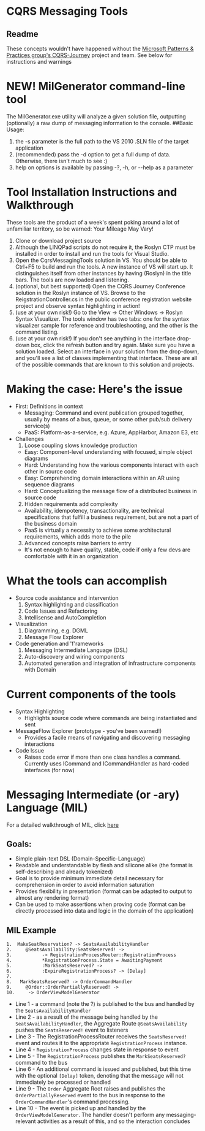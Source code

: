 # CQRS Messaging Tools
## Readme

These concepts wouldn't have happened without the [Microsoft Patterns & Practices group's CQRS-Journey](http://cqrsjourney.github.com/) project and team. See below for instructions and warnings

# NEW! MilGenerator command-line tool
The MilGenerator.exe utility will analyze a given solution file, outputting (optionally) a raw dump of messaging information to the console. 
##Basic Usage:
1. the -s parameter is the full path to the VS 2010 .SLN file of the target application
2. (recommended) pass the -d option to get a full dump of data. Otherwise, there isn't much to see :)
3. help on options is available by passing -?, -h, or --help as a parameter

# Tool Installation Instructions and Walkthrough
These tools are the product of a week's spent poking around a lot of unfamiliar territory, so be warned: Your Mileage May Vary!

1. Clone or download project source
2.	Although the LINQPad scripts do not require it, the Roslyn CTP must be installed in order to install and run the tools for Visual Studio.
3.	Open the CqrsMessagingTools solution in VS. You should be able to Ctrl+F5 to build and run the tools. A new instance of VS will start up. It distinguishes itself from other instances by having (Roslyn) in the title bars. The tools are now loaded and listening. 
4.	(optional, but best supported) Open the CQRS Journey Conference solution in the Roslyn instance of VS. Browse to the ReigstrationController.cs in the public conference registration website project and observe syntax highlighting in action!
5.	(use at your own risk!) Go to the View -> Other Windows -> Roslyn Syntax Visualizer. The tools window has two tabs: one for the syntax visualizer sample for reference and troubleshooting, and the other is the command listing. 
6.	(use at your own risk!) If you don't see anything in the interface drop-down box, click the refresh button and try again. Make sure you have a solution loaded. Select an interface in your solution from the drop-down, and you'll see a list of classes implementing that interface. These are all of the possible commands that are known to this solution and projects. 


# Making the case: Here's the issue
* First: Definitions in context
   * Messaging: Command and event publication grouped together, usually by means of a bus, queue, or some other pub/sub delivery service(s)
   * PaaS: Platform-as-a-service, e.g. Azure, AppHarbor, Amazon E3, etc
* Challenges
  1.	Loose coupling slows knowledge production
     * Easy: Component-level understanding with focused, simple object diagrams
     * Hard: Understanding how the various components interact with each other in source code
     * Easy: Comprehending domain interactions within an AR using sequence diagrams
     * Hard: Conceptualizing the message flow of a distributed business in source code
  2.	Hidden requirements add complexity
     *	Availability, idempotency, transactionality, are technical specifications that fulfill a business requirement, but are not a part of the business domain
     *	PaaS is virtually a necessity to achieve some architectural requirements, which adds more to the pile
  3.	Advanced concepts raise barriers to entry
     *	It's not enough to have quality, stable, code if only a few devs are comfortable with it in an organization


# What the tools can accomplish
* Source code assistance and intervention
  1. Syntax highlighting and classification
  2. Code Issues and Refactoring
  3. Intellisense and AutoCompletion
* Visualization
  1. Diagramming, e.g. DGML
  2. Message Flow Explorer
* Code generation and 'f'rameworks
  1. Messaging Intermediate Language (DSL)
  3. Auto-discovery and wiring components
  4. Automated generation and integration of infrastructure components with Domain

# Current components of the tools
* Syntax Highlighting
  * Highlights source code where commands are being instantiated and sent
* MessageFlow Explorer (prototype - you've been warned!)
  * Provides a facile means of navigating and discovering messaging interactions
* Code Issue
  * Raises code error if more than one class handles a command. Currently uses ICommand and ICommandHandler<T>  as hard-coded interfaces (for now)

# Messaging Intermediate (or -ary) Language (MIL) 
For a detailed walkthrough of MIL, click [here](https://github.com/jelster/CqrsMessagingTools/wiki/MIL-Walkthrough)
## Goals:
* Simple plain-text DSL (Domain-Specific-Language)
* Readable and understandable by flesh and silicone alike (the format is self-describing and already tokenized)
* Goal is to provide minimum immediate detail necessary for comprehension in order to avoid information saturation
* Provides flexibility in presentation (format can be adapted to output to almost any rendering format) 
* Can be used to make assertions when proving code (format can be directly processed into data and logic in the domain of the application)

## MIL Example
```
1.  MakeSeatReservation? -> SeatsAvailabilityHandler 
2.     @SeatsAvailability:SeatsReserved! -> 
3.           -> RegistrationProcessRouter::RegistrationProcess
4.  	     *RegistrationProcess.State = AwaitingPayment
5. 	     	 :MarkSeatsReserved? -> 
6.  	     :ExpireRegistrationProcess? -> [Delay]
7.
8.   MarkSeatsReserved? -> OrderCommandHandler
9.     @Order::OrderPartiallyReserved! ->
10.		-> OrderViewModelGenerator
```
* Line 1 - a command (note the ?) is published to the bus and handled by the `SeatsAvailabilityHandler`
* Line 2 - as a result of the message being handled by the `SeatsAvailabilityHandler`, the Aggregate Route `@SeatsAvailability` pushes the `SeatsReserved!` event to listeners
* Line 3 - The RegistrationProcessRouter receives the `SeatsReserved!` event and routes it to the appropriate `RegistrationProcess` instance. 
* Line 4 - `RegistrationProcess` changes state in response to event
* Line 5 - The `RegistrationProcess` publishes the `MarkSeatsReserved?` command to the bus
* Line 6 - An additional command is issued and published, but this time with the optional `[Delay]` token, denoting that the message will not immediately be processed or handled
* Line 9 - The `Order` Aggregate Root raises and publishes the `OrderPartiallyReserved` event to the bus in response to the `OrderCommandHandler`'s command processing.
* Line 10 - The event is picked up and handled by the `OrderViewModelGenerator`. The handler doesn't perform any messaging-relevant activities as a result of this, and so the interaction concludes
